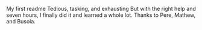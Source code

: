 My first readme
Tedious, tasking, and exhausting
But with the right help and seven hours, I finally did it and learned a whole lot.
Thanks to Pere, Mathew, and Busola.
